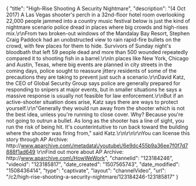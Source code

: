 {
    "title": "High-Rise Shooting A Security Nightmare",
    "description": "(4 Oct 2017) A Las Vegas shooter's perch in a 32nd-floor hotel room overlooking 22,000 people jammed into a country music festival below is just the kind of nightmare scenario police dread in places where big crowds and high-rises mix.\r\nFrom two broken-out windows of the Mandalay Bay Resort, Stephen Craig Paddock had an unobstructed view to rain rapid-fire bullets on the crowd, with few places for them to hide. Survivors of Sunday night's bloodbath that left 59 people dead and more than 500 wounded repeatedly compared it to shooting fish in a barrel.\r\nIn places like New York, Chicago and Austin, Texas, where big events are planned in city streets in the coming days, police sought to reassure jittery residents of some of the precautions they are taking to prevent just such a scenario.\r\nDavid Katz, the CEO of Global Security Group says police are generally prepared for responding to snipers at major events, but in smaller situations he says a massive response is usually not feasible for law enforcement.\r\nBut if an active-shooter situation does arise, Katz says there are ways to protect yourself.\r\n\"Generally they would run away from the shooter which is not the best idea, unless you're running to close cover. Why? Because you're not going to outrun a bullet. As long as the shooter has a line of sight, you run the risk of being hit. It's counterintuitive to run back toward the building where the shooter was firing from,\" said Katz.\r\n\r\n\r\nYou can license this story through AP Archive: http:\/\/www.aparchive.com\/metadata\/youtube\/6e9dc455b9a36ee7f0f7d7888f1ad649 \r\nFind out more about AP Archive: http:\/\/www.aparchive.com\/HowWeWork",
    "channelid": "123184246",
    "videoid": "123185817",
    "date_created": "1507565743",
    "date_modified": "1508436414",
    "type": "captivate",
    "layout": "channelVideo",
    "url": "\/c2\/high-rise-shooting-a-security-nightmare\/123184246-123185817"
}